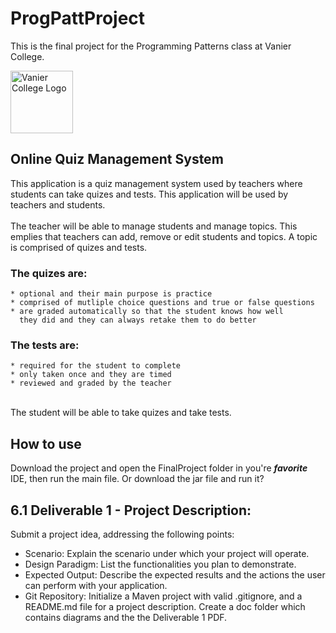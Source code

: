 # ProgPattProject
<p>
  This is the final project for the Programming Patterns class at Vanier College.
</p>
<img src="https://pbs.twimg.com/profile_images/1639345927696572424/Vy4-nVk__400x400.jpg" alt="Vanier College Logo" width="100" height="100">


## Online Quiz Management System
<p>
  This application is a quiz management system used by teachers where students can take quizes and tests.
  This application will be used by teachers and students.<br>
  <br>
  The teacher will be able to manage students and manage topics. 
  This emplies that teachers can add, remove or edit students and topics.
  A topic is comprised of quizes and tests.
  
  ### The quizes are:
  
    * optional and their main purpose is practice
    * comprised of mutliple choice questions and true or false questions
    * are graded automatically so that the student knows how well 
      they did and they can always retake them to do better

  ### The tests are:

    * required for the student to complete
    * only taken once and they are timed
    * reviewed and graded by the teacher
  
  <br>
  The student will be able to take quizes and take tests.<br>
</p>

## How to use
Download the project and open the FinalProject folder in you're ***favorite*** IDE, then run the main file.
Or download the jar file and run it?


## 6.1 Deliverable 1 - Project Description:
Submit a project idea, addressing the following points:
  * Scenario: Explain the scenario under which your project will operate.
  * Design Paradigm: List the functionalities you plan to demonstrate.
  * Expected Output: Describe the expected results and the actions the user can perform with your application.
  * Git Repository: Initialize a Maven project with valid .gitignore, and a README.md file for a project description. Create a doc folder which contains diagrams and the the Deliverable 1 PDF.

